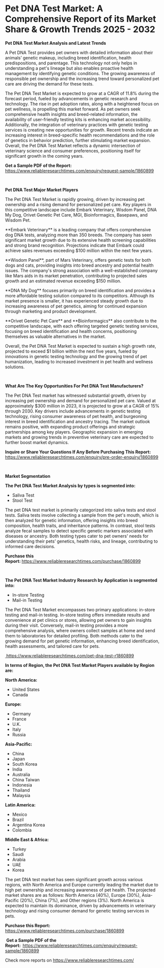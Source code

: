 <p><h1>Pet DNA Test Market: A Comprehensive Report of its Market Share & Growth Trends 2025 - 2032</h1></p><p><strong>Pet DNA Test Market Analysis and Latest Trends</strong></p>
<p><p>A Pet DNA Test provides pet owners with detailed information about their animals’ genetic makeup, including breed identification, health predispositions, and parentage. This technology not only helps in understanding a pet's lineage but also enables proactive health management by identifying genetic conditions. The growing awareness of responsible pet ownership and the increasing trend toward personalized pet care are driving the demand for these tests.</p><p>The Pet DNA Test Market is expected to grow at a CAGR of 11.8% during the forecast period, fueled by advancements in genetic research and technology. The rise in pet adoption rates, along with a heightened focus on pet wellness, is propelling this market forward. As pet owners seek comprehensive health insights and breed-related information, the availability of user-friendly testing kits is enhancing market accessibility. Additionally, the integration of veterinary practices with genetic testing services is creating new opportunities for growth. Recent trends indicate an increasing interest in breed-specific health recommendations and the role of genetics in behavior prediction, further stimulating market expansion. Overall, the Pet DNA Test Market reflects a dynamic intersection of veterinary science and consumer preferences, positioning itself for significant growth in the coming years.</p></p>
<p><strong>Get a Sample PDF of the Report:&nbsp;</strong> <a href="https://www.reliableresearchtimes.com/enquiry/request-sample/1860899?utm_campaign=3008&utm_medium=2&utm_source=Github&utm_content=ia&utm_term=11032025&utm_id=pet-dna-test">https://www.reliableresearchtimes.com/enquiry/request-sample/1860899</a></p>
<p>&nbsp;</p>
<p><strong>Pet DNA Test Major Market Players</strong></p>
<p><p>The Pet DNA Test Market is rapidly growing, driven by increasing pet ownership and a rising demand for personalized pet care. Key players in this competitive landscape include Embark Veterinary, Wisdom Panel, DNA My Dog, Orivet Genetic Pet Care, MGI, Bioinformagics, Basepaws, and Wisdom Pet.</p><p>**Embark Veterinary** is a leading company that offers comprehensive dog DNA tests, analyzing more than 350 breeds. The company has seen significant market growth due to its extensive health screening capabilities and strong brand recognition. Projections indicate that Embark could achieve sales revenues exceeding $100 million within the next few years.</p><p>**Wisdom Panel**, part of Mars Veterinary, offers genetic tests for both dogs and cats, providing insights into breed ancestry and potential health issues. The company's strong association with a well-established company like Mars aids in its market penetration, contributing to projected sales growth and an estimated revenue exceeding $150 million.</p><p>**DNA My Dog** focuses primarily on breed identification and provides a more affordable testing solution compared to its competitors. Although its market presence is smaller, it has experienced steady growth due to increasing awareness of pet genetics, aiming for continued expansion through marketing and product development.</p><p>**Orivet Genetic Pet Care** and **Bioinformagics** also contribute to the competitive landscape, with each offering targeted genetic testing services, focusing on breed identification and health concerns, positioning themselves as valuable alternatives in the market. </p><p>Overall, the Pet DNA Test Market is expected to sustain a high growth rate, projected to exceed $1 billion within the next five years, fueled by innovations in genetic testing technology and the growing trend of pet humanization, leading to increased investment in pet health and wellness solutions.</p></p>
<p>&nbsp;</p>
<p><strong>What Are The Key Opportunities For Pet DNA Test Manufacturers?</strong></p>
<p><p>The Pet DNA Test market has witnessed substantial growth, driven by increasing pet ownership and demand for personalized pet care. Valued at approximately $300 million in 2023, it is projected to grow at a CAGR of 15% through 2030. Key drivers include advancements in genetic testing technology, rising consumer awareness of pet health, and burgeoning interest in breed identification and ancestry tracing. The market outlook remains positive, with expanding product offerings and strategic partnerships among key players. Geographic expansion in emerging markets and growing trends in preventive veterinary care are expected to further boost market dynamics.</p></p>
<p><strong>Inquire or Share Your Questions If Any Before Purchasing This Report:</strong> <a href="https://www.reliableresearchtimes.com/enquiry/pre-order-enquiry/1860899?utm_campaign=3008&utm_medium=2&utm_source=Github&utm_content=ia&utm_term=11032025&utm_id=pet-dna-test">https://www.reliableresearchtimes.com/enquiry/pre-order-enquiry/1860899</a></p>
<p>&nbsp;</p>
<p><strong>Market Segmentation</strong></p>
<p><strong>The Pet DNA Test Market Analysis by types is segmented into:</strong></p>
<p><ul><li>Saliva Test</li><li>Stool Test</li></ul></p>
<p><p>The pet DNA test market is primarily categorized into saliva tests and stool tests. Saliva tests involve collecting a sample from the pet's mouth, which is then analyzed for genetic information, offering insights into breed composition, health traits, and inheritance patterns. In contrast, stool tests analyze fecal samples to detect specific genetic markers associated with diseases or ancestry. Both testing types cater to pet owners' needs for understanding their pets’ genetics, health risks, and lineage, contributing to informed care decisions.</p></p>
<p><strong>Purchase this Report:&nbsp;</strong><a href="https://www.reliableresearchtimes.com/purchase/1860899?utm_campaign=3008&utm_medium=2&utm_source=Github&utm_content=ia&utm_term=11032025&utm_id=pet-dna-test">https://www.reliableresearchtimes.com/purchase/1860899</a></p>
<p>&nbsp;</p>
<p><strong>The Pet DNA Test Market Industry Research by Application is segmented into:</strong></p>
<p><ul><li>In-store Testing</li><li>Mail-in Testing</li></ul></p>
<p><p>The Pet DNA Test Market encompasses two primary applications: in-store testing and mail-in testing. In-store testing offers immediate results and convenience at pet clinics or stores, allowing pet owners to gain insights during their visit. Conversely, mail-in testing provides a more comprehensive analysis, where owners collect samples at home and send them to laboratories for detailed profiling. Both methods cater to the growing demand for pet genetic information, enhancing breed identification, health assessments, and tailored care for pets.</p></p>
<p><a href="https://www.reliableresearchtimes.com/pet-dna-test-r1860899?utm_campaign=3008&utm_medium=2&utm_source=Github&utm_content=ia&utm_term=11032025&utm_id=pet-dna-test">&nbsp;https://www.reliableresearchtimes.com/pet-dna-test-r1860899</a></p>
<p><strong>In terms of Region, the Pet DNA Test Market Players available by Region are:</strong></p>
<p>
    <p> <strong> North America: </strong>
        <ul>
            <li>United States</li>
            <li>Canada</li>
        </ul>
        </p> 
    <p> <strong> Europe: </strong>
        <ul>
            <li>Germany</li>
            <li>France</li>
            <li>U.K.</li>
            <li>Italy</li>
            <li>Russia</li>
        </ul>
        </p> 
    <p> <strong> Asia-Pacific: </strong>
        <ul>
            <li>China</li>
            <li>Japan</li>
            <li>South Korea</li>
            <li>India</li>
            <li>Australia</li>
            <li>China Taiwan</li>
            <li>Indonesia</li>
            <li>Thailand</li>
            <li>Malaysia</li>
        </ul>
        </p> 
    <p> <strong> Latin America: </strong>
        <ul>
            <li>Mexico</li>
            <li>Brazil</li>
            <li>Argentina Korea</li>
            <li>Colombia</li>
        </ul>
        </p> 
    <p> <strong> Middle East & Africa: </strong>
        <ul>
            <li>Turkey</li>
            <li>Saudi</li>
            <li>Arabia</li>
            <li>UAE</li>
            <li>Korea</li>
        </ul>
    </p>
    </p>
<p><p>The pet DNA test market has seen significant growth across various regions, with North America and Europe currently leading the market due to high pet ownership and increasing awareness of pet health. The projected market shares are as follows: North America (40%), Europe (30%), Asia-Pacific (20%), China (7%), and Other regions (3%). North America is expected to maintain its dominance, driven by advancements in veterinary technology and rising consumer demand for genetic testing services in pets.</p></p>
<p><strong>Purchase this Report: </strong><a href="https://www.reliableresearchtimes.com/purchase/1860899?utm_campaign=3008&utm_medium=2&utm_source=Github&utm_content=ia&utm_term=11032025&utm_id=pet-dna-test">https://www.reliableresearchtimes.com/purchase/1860899</a></p>
<p>&nbsp;<strong>Get a Sample PDF of the Report:&nbsp;&nbsp;</strong><a href="https://www.reliableresearchtimes.com/enquiry/request-sample/1860899?utm_campaign=3008&utm_medium=2&utm_source=Github&utm_content=ia&utm_term=11032025&utm_id=pet-dna-test">https://www.reliableresearchtimes.com/enquiry/request-sample/1860899</a></p>
<p><strong></strong></p>
<p>Check more reports on <a href="https://www.reliableresearchtimes.com/?utm_campaign=3008&utm_medium=2&utm_source=Github&utm_content=ia&utm_term=11032025&utm_id=pet-dna-test">https://www.reliableresearchtimes.com/</a></p>